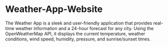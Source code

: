 # Weather-App-Website
The Weather App is a sleek and user-friendly application that provides real-time weather information and a 24-hour forecast for any city. Using the OpenWeatherMap API, it displays the current temperature, weather conditions, wind speed, humidity, pressure, and sunrise/sunset times.
